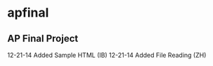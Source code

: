 apfinal
=======

AP Final Project
----------------
12-21-14 Added Sample HTML (IB)
12-21-14 Added File Reading (ZH)
